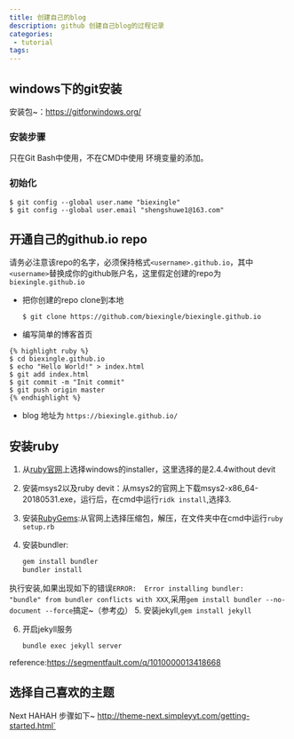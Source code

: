 ```yaml
---
title: 创建自己的blog
description: github 创建自己blog的过程记录
categories:
 - tutorial
tags:
---
```



## windows下的git安装
安装包~：https://gitforwindows.org/

### 安装步骤

只在Git Bash中使用，不在CMD中使用
环境变量的添加。

### 初始化
```
$ git config --global user.name "biexingle"
$ git config --global user.email "shengshuwe1@163.com"
```

## 开通自己的github.io repo
请务必注意该repo的名字，必须保持格式`<username>.github.io`，其中`<username>`替换成你的github账户名，这里假定创建的repo为`biexingle.github.io`
- 把你创建的repo clone到本地

	`$ git clone https://github.com/biexingle/biexingle.github.io`

- 编写简单的博客首页
```
{% highlight ruby %}
$ cd biexingle.github.io
$ echo "Hello World!" > index.html
$ git add index.html
$ git commit -m "Init commit"
$ git push origin master
{% endhighlight %}
```
- blog 地址为
`https://biexingle.github.io/`


## 安装ruby
1. 从[ruby官网](https://rubyinstaller.org/downloads/)上选择windows的installer，这里选择的是2.4.4without devit
2. 安装msys2以及ruby devit：从msys2的官网上下载msys2-x86_64-20180531.exe，运行后，在cmd中运行`ridk install`,选择3.
3. 安装[RubyGems](https://rubygems.org/pages/download):从官网上选择压缩包，解压，在文件夹中在cmd中运行`ruby setup.rb`
4. 安装bundler:

	```Bash
	gem install bundler
	bundler install
	```

执行安装,如果出现如下的错误`ERROR:  Error installing bundler:    "bundle" from bundler conflicts with XXX`,采用`gem install bundler --no-document --force`搞定~（参考[の](https://yoshinorin.net/2017/11/27/bundle-from-bundler-conflicts/)）
5. 安装jekyll,`gem install jekyll`

6. 开启jekyll服务
	```
	bundle exec jekyll server
	```
reference:https://segmentfault.com/q/1010000013418668

## 选择自己喜欢的主题
Next HAHAH
步骤如下~
http://theme-next.simpleyyt.com/getting-started.html`